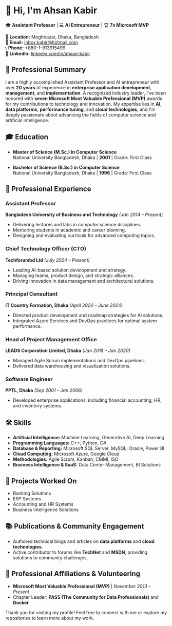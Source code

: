 # 👋 Hi, I'm Ahsan Kabir  

🎓 **Assistant Professor** | 💻 **AI Entrepreneur** | 🏆 **7x Microsoft MVP**  

📍 **Location:** Moghbazar, Dhaka, Bangladesh  
📧 **Email:** [inbox.kabir@hotmail.com](mailto:inbox.kabir@hotmail.com)  
📞 **Phone:** +880-1-913915499  
🔗 **LinkedIn:** [linkedin.com/in/ahsan-kabir](https://linkedin.com/in/ahsan-kabir)  

## 🏅 **Professional Summary**  
I am a highly accomplished Assistant Professor and AI entrepreneur with over **20 years** of experience in **enterprise application development**, **management**, and **implementation**. A recognized industry leader, I've been honored with **seven Microsoft Most Valuable Professional (MVP)** awards for my contributions to technology and innovation. My expertise lies in **AI**, **data platforms**, **performance tuning**, and **cloud technologies**, and I'm deeply passionate about advancing the fields of computer science and artificial intelligence.  

## 🎓 **Education**  
- **Master of Science (M.Sc.) in Computer Science**  
  National University Bangladesh, Dhaka | **2001** | Grade: First Class  

- **Bachelor of Science (B.Sc.) in Computer Science**  
  National University Bangladesh, Dhaka | **1996** | Grade: First Class  

## 💼 **Professional Experience**  

### **Assistant Professor**  
**Bangladesh University of Business and Technology** *(Jan 2014 – Present)*  
- Delivering lectures and labs in computer science disciplines.  
- Mentoring students in academic and career planning.  
- Designing and evaluating curricula for advanced computing topics.  

### **Chief Technology Officer (CTO)**  
**Techforumbd Ltd** *(July 2024 – Present)*  
- Leading AI-based solution development and strategy.  
- Managing teams, product design, and strategic alliances.  
- Driving innovation in data management and architectural solutions.  

### **Principal Consultant**  
**IT Country Formation, Dhaka** *(April 2020 – June 2024)*  
- Directed product development and roadmap strategies for AI solutions.  
- Integrated Azure Services and DevOps practices for optimal system performance.  

### **Head of Project Management Office**  
**LEADS Corporation Limited, Dhaka** *(Jan 2018 – Jan 2020)*  
- Managed Agile Scrum implementations and DevOps pipelines.  
- Delivered data warehousing and visualization solutions.  

### **Software Engineer**  
**PPTL, Dhaka** *(Sep 2001 – Jan 2006)*  
- Developed enterprise applications, including financial accounting, HR, and inventory systems.  

## 🛠 **Skills**  
- **Artificial Intelligence:** Machine Learning, Generative AI, Deep Learning  
- **Programming Languages:** C++, Python, C#  
- **Database & Reporting:** Microsoft SQL Server, MySQL, Oracle, Power BI  
- **Cloud Computing:** Microsoft Azure, Google Cloud  
- **Methodologies:** Agile Scrum, Kanban, CMMI, ISO  
- **Business Intelligence & SaaS:** Data Center Management, BI Solutions  


## 🔬 **Projects Worked On**  
- Banking Solutions  
- ERP Systems  
- Accounting and HR Systems  
- Business Intelligence Solutions  


## 📚 **Publications & Community Engagement**  
- Authored technical blogs and articles on **data platforms** and **cloud technologies**.  
- Active contributor to forums like **TechNet** and **MSDN**, providing solutions to community challenges.  


## 🌟 **Professional Affiliations & Volunteering**  
- **Microsoft Most Valuable Professional (MVP)** | *November 2013 – Present*  
- Chapter Leader: **PASS (The Community for Data Professionals)** and **Docker**  

Thank you for visiting my profile! Feel free to connect with me or explore my repositories to learn more about my work.  
